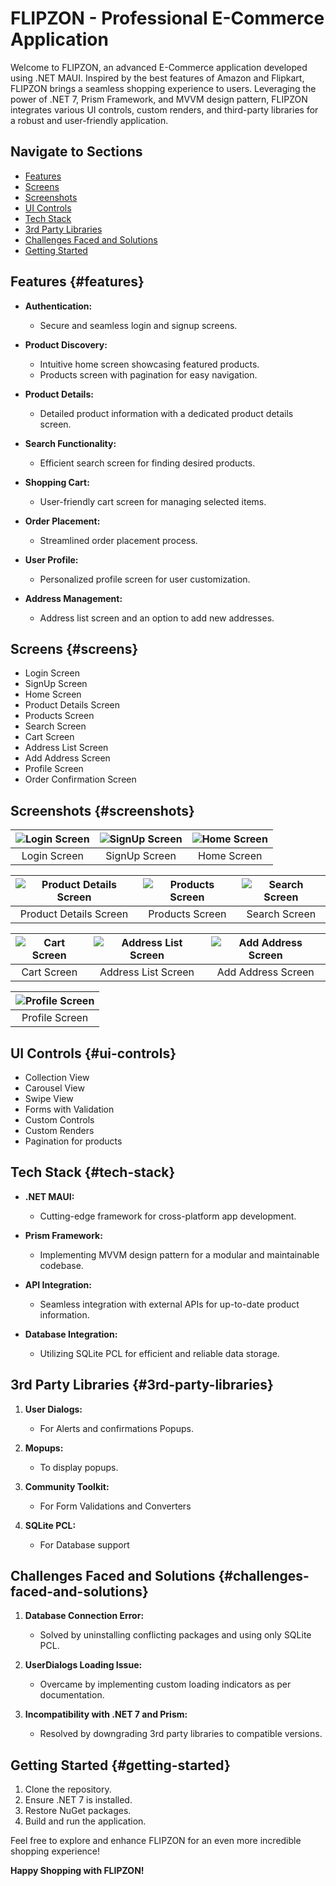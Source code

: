 # FLIPZON - Professional E-Commerce Application

Welcome to FLIPZON, an advanced E-Commerce application developed using .NET MAUI. Inspired by the best features of Amazon and Flipkart, FLIPZON brings a seamless shopping experience to users. Leveraging the power of .NET 7, Prism Framework, and MVVM design pattern, FLIPZON integrates various UI controls, custom renders, and third-party libraries for a robust and user-friendly application.


## Navigate to Sections
- [Features](https://github.com/learnToEarnWithSrikanth/FlipZon/wiki/Features)
- [Screens](https://github.com/learnToEarnWithSrikanth/FlipZon/wiki/Screens)
- [Screenshots](https://github.com/learnToEarnWithSrikanth/FlipZon/wiki/Screenshots)
- [UI Controls](https://github.com/learnToEarnWithSrikanth/FlipZon/wiki/UI-Controls)
- [Tech Stack](https://github.com/learnToEarnWithSrikanth/FlipZon/wiki/Tech-Stack)
- [3rd Party Libraries](https://github.com/learnToEarnWithSrikanth/FlipZon/wiki/3rd-Party-Libraries)
- [Challenges Faced and Solutions](https://github.com/learnToEarnWithSrikanth/FlipZon/wiki/Challenges-and-Solutions)
- [Getting Started](https://github.com/learnToEarnWithSrikanth/FlipZon/wiki/Getting-Started)


## Features {#features}

- **Authentication:**
  - Secure and seamless login and signup screens.

- **Product Discovery:**
  - Intuitive home screen showcasing featured products.
  - Products screen with pagination for easy navigation.

- **Product Details:**
  - Detailed product information with a dedicated product details screen.

- **Search Functionality:**
  - Efficient search screen for finding desired products.

- **Shopping Cart:**
  - User-friendly cart screen for managing selected items.

- **Order Placement:**
  - Streamlined order placement process.

- **User Profile:**
  - Personalized profile screen for user customization.

- **Address Management:**
  - Address list screen and an option to add new addresses.

## Screens {#screens}

- Login Screen
- SignUp Screen
- Home Screen
- Product Details Screen
- Products Screen
- Search Screen
- Cart Screen
- Address List Screen
- Add Address Screen
- Profile Screen
- Order Confirmation Screen



## Screenshots {#screenshots}



| ![Login Screen](https://github.com/learnToEarnWithSrikanth/FlipZon/blob/main/FlipZon/FlipZon/Screenshots/login.png) | ![SignUp Screen](https://github.com/learnToEarnWithSrikanth/FlipZon/blob/main/FlipZon/FlipZon/Screenshots/signup.png) | ![Home Screen](https://github.com/learnToEarnWithSrikanth/FlipZon/blob/main/FlipZon/FlipZon/Screenshots/home.png) |
|:---:|:---:|:---:|
| Login Screen | SignUp Screen | Home Screen |

| ![Product Details Screen](https://github.com/learnToEarnWithSrikanth/FlipZon/blob/main/FlipZon/FlipZon/Screenshots/details.png) | ![Products Screen](https://github.com/learnToEarnWithSrikanth/FlipZon/blob/main/FlipZon/FlipZon/Screenshots/products.png) | ![Search Screen](https://github.com/learnToEarnWithSrikanth/FlipZon/blob/main/FlipZon/FlipZon/Screenshots/search.png) |
|:---:|:---:|:---:|
| Product Details Screen | Products Screen | Search Screen |

| ![Cart Screen](https://github.com/learnToEarnWithSrikanth/FlipZon/blob/main/FlipZon/FlipZon/Screenshots/cart.png) | ![Address List Screen](https://github.com/learnToEarnWithSrikanth/FlipZon/blob/main/FlipZon/FlipZon/Screenshots/addressList.png) | ![Add Address Screen](https://github.com/learnToEarnWithSrikanth/FlipZon/blob/main/FlipZon/FlipZon/Screenshots/addAddress.png) |
|:---:|:---:|:---:|
| Cart Screen | Address List Screen | Add Address Screen |

| ![Profile Screen](https://github.com/learnToEarnWithSrikanth/FlipZon/blob/main/FlipZon/FlipZon/Screenshots/profile.png)
|:---:|
| Profile Screen |


## UI Controls {#ui-controls}

- Collection View
- Carousel View
- Swipe View
- Forms with Validation
- Custom Controls
- Custom Renders
- Pagination for products

## Tech Stack {#tech-stack}

- **.NET MAUI:**
  - Cutting-edge framework for cross-platform app development.

- **Prism Framework:**
  - Implementing MVVM design pattern for a modular and maintainable codebase.

- **API Integration:**
  - Seamless integration with external APIs for up-to-date product information.

- **Database Integration:**
  - Utilizing SQLite PCL for efficient and reliable data storage.

## 3rd Party Libraries {#3rd-party-libraries}

1. **User Dialogs:**
   - For Alerts and confirmations Popups.

2. **Mopups:**
   - To display popups.

3. **Community Toolkit:**
   - For Form Validations and Converters

4. **SQLite PCL:**
   - For Database support

## Challenges Faced and Solutions {#challenges-faced-and-solutions}

1. **Database Connection Error:**
   - Solved by uninstalling conflicting packages and using only SQLite PCL.

2. **UserDialogs Loading Issue:**
   - Overcame by implementing custom loading indicators as per documentation.

3. **Incompatibility with .NET 7 and Prism:**
   - Resolved by downgrading 3rd party libraries to compatible versions.

## Getting Started {#getting-started}

1. Clone the repository.
2. Ensure .NET 7 is installed.
3. Restore NuGet packages.
4. Build and run the application.

Feel free to explore and enhance FLIPZON for an even more incredible shopping experience!

**Happy Shopping with FLIPZON!**
